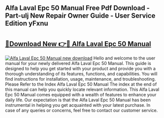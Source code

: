 ## Alfa Laval Epc 50 Manual Free Pdf Download - Part-uIj New Repair Owner Guide - User Service Edition yFxnu

# <h2><a href="http://cf11395.oget.top/?id=Alfa+Laval+Epc+50+Manual">🔗Download New 👉🔴 Alfa Laval Epc 50 Manual</a></h2>

[![Alfa Laval Epc 50 Manual new download](https://i.imgur.com/5g1atiW.png)](http://cf11395.oget.top/?id=Alfa+Laval+Epc+50+Manual)
Hello and welcome to the user manual for your newly delivered Alfa Laval Epc 50 Manual. This guide is designed to help you get started with your product and provide you with a thorough understanding of its features, functions, and capabilities. You will find instructions for installation, usage, maintenance, and troubleshooting. Please Refer to the Index Alfa Laval Epc 50 Manual The index at the end of this manual can help you quickly locate relevant information. This Alfa Laval Epc 50 Manual comes equipped with a wealth of features to enhance your daily life. Our expectation is that the Alfa Laval Epc 50 Manual has been instrumental in helping you get acquainted with your latest purchase. In case of any queries or concerns, feel free to contact our customer service.
